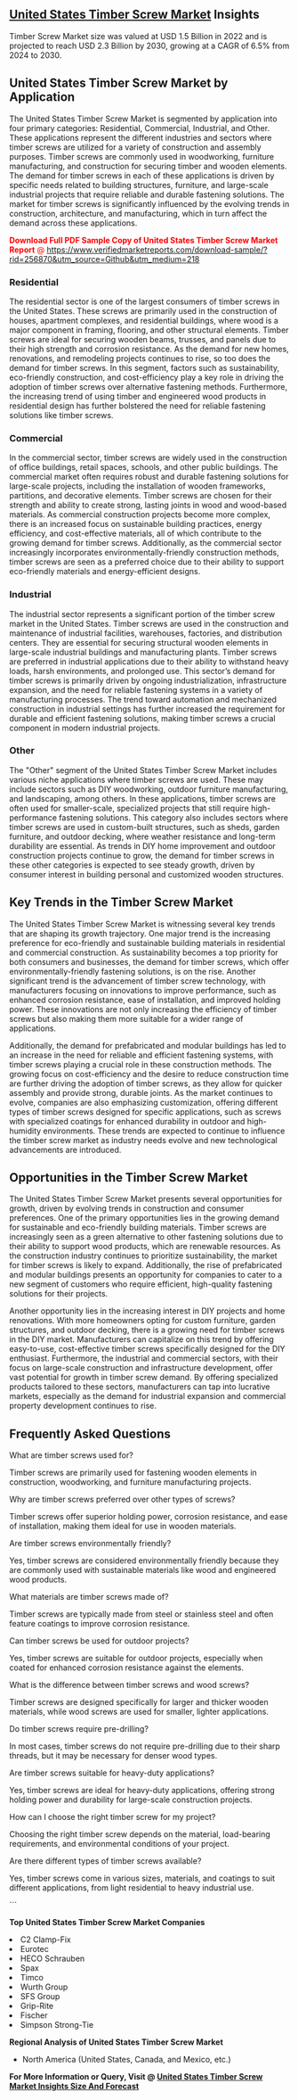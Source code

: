 <h2><a href="https://www.verifiedmarketreports.com/download-sample/?rid=256870&amp;utm_source=Github&amp;utm_medium=218" target="_blank">United States Timber Screw Market</a> Insights</h2><p>Timber Screw Market size was valued at USD 1.5 Billion in 2022 and is projected to reach USD 2.3 Billion by 2030, growing at a CAGR of 6.5% from 2024 to 2030.</p><p> <h2>United States Timber Screw Market by Application</h2> <p>The United States Timber Screw Market is segmented by application into four primary categories: Residential, Commercial, Industrial, and Other. These applications represent the different industries and sectors where timber screws are utilized for a variety of construction and assembly purposes. Timber screws are commonly used in woodworking, furniture manufacturing, and construction for securing timber and wooden elements. The demand for timber screws in each of these applications is driven by specific needs related to building structures, furniture, and large-scale industrial projects that require reliable and durable fastening solutions. The market for timber screws is significantly influenced by the evolving trends in construction, architecture, and manufacturing, which in turn affect the demand across these applications. <p><span class=""><span style="color: #ff0000;"><strong>Download Full PDF Sample Copy of United States Timber Screw Market Report</strong> @ </span><a href="https://www.verifiedmarketreports.com/download-sample/?rid=256870&amp;utm_source=Github&amp;utm_medium=218" target="_blank">https://www.verifiedmarketreports.com/download-sample/?rid=256870&amp;utm_source=Github&amp;utm_medium=218</a></span></p> <h3>Residential</h3> <p>The residential sector is one of the largest consumers of timber screws in the United States. These screws are primarily used in the construction of houses, apartment complexes, and residential buildings, where wood is a major component in framing, flooring, and other structural elements. Timber screws are ideal for securing wooden beams, trusses, and panels due to their high strength and corrosion resistance. As the demand for new homes, renovations, and remodeling projects continues to rise, so too does the demand for timber screws. In this segment, factors such as sustainability, eco-friendly construction, and cost-efficiency play a key role in driving the adoption of timber screws over alternative fastening methods. Furthermore, the increasing trend of using timber and engineered wood products in residential design has further bolstered the need for reliable fastening solutions like timber screws. <h3>Commercial</h3> <p>In the commercial sector, timber screws are widely used in the construction of office buildings, retail spaces, schools, and other public buildings. The commercial market often requires robust and durable fastening solutions for large-scale projects, including the installation of wooden frameworks, partitions, and decorative elements. Timber screws are chosen for their strength and ability to create strong, lasting joints in wood and wood-based materials. As commercial construction projects become more complex, there is an increased focus on sustainable building practices, energy efficiency, and cost-effective materials, all of which contribute to the growing demand for timber screws. Additionally, as the commercial sector increasingly incorporates environmentally-friendly construction methods, timber screws are seen as a preferred choice due to their ability to support eco-friendly materials and energy-efficient designs. <h3>Industrial</h3> <p>The industrial sector represents a significant portion of the timber screw market in the United States. Timber screws are used in the construction and maintenance of industrial facilities, warehouses, factories, and distribution centers. They are essential for securing structural wooden elements in large-scale industrial buildings and manufacturing plants. Timber screws are preferred in industrial applications due to their ability to withstand heavy loads, harsh environments, and prolonged use. This sector’s demand for timber screws is primarily driven by ongoing industrialization, infrastructure expansion, and the need for reliable fastening systems in a variety of manufacturing processes. The trend toward automation and mechanized construction in industrial settings has further increased the requirement for durable and efficient fastening solutions, making timber screws a crucial component in modern industrial projects. <h3>Other</h3> <p>The "Other" segment of the United States Timber Screw Market includes various niche applications where timber screws are used. These may include sectors such as DIY woodworking, outdoor furniture manufacturing, and landscaping, among others. In these applications, timber screws are often used for smaller-scale, specialized projects that still require high-performance fastening solutions. This category also includes sectors where timber screws are used in custom-built structures, such as sheds, garden furniture, and outdoor decking, where weather resistance and long-term durability are essential. As trends in DIY home improvement and outdoor construction projects continue to grow, the demand for timber screws in these other categories is expected to see steady growth, driven by consumer interest in building personal and customized wooden structures. <h2>Key Trends in the Timber Screw Market</h2> <p>The United States Timber Screw Market is witnessing several key trends that are shaping its growth trajectory. One major trend is the increasing preference for eco-friendly and sustainable building materials in residential and commercial construction. As sustainability becomes a top priority for both consumers and businesses, the demand for timber screws, which offer environmentally-friendly fastening solutions, is on the rise. Another significant trend is the advancement of timber screw technology, with manufacturers focusing on innovations to improve performance, such as enhanced corrosion resistance, ease of installation, and improved holding power. These innovations are not only increasing the efficiency of timber screws but also making them more suitable for a wider range of applications. <p>Additionally, the demand for prefabricated and modular buildings has led to an increase in the need for reliable and efficient fastening systems, with timber screws playing a crucial role in these construction methods. The growing focus on cost-efficiency and the desire to reduce construction time are further driving the adoption of timber screws, as they allow for quicker assembly and provide strong, durable joints. As the market continues to evolve, companies are also emphasizing customization, offering different types of timber screws designed for specific applications, such as screws with specialized coatings for enhanced durability in outdoor and high-humidity environments. These trends are expected to continue to influence the timber screw market as industry needs evolve and new technological advancements are introduced. <h2>Opportunities in the Timber Screw Market</h2> <p>The United States Timber Screw Market presents several opportunities for growth, driven by evolving trends in construction and consumer preferences. One of the primary opportunities lies in the growing demand for sustainable and eco-friendly building materials. Timber screws are increasingly seen as a green alternative to other fastening solutions due to their ability to support wood products, which are renewable resources. As the construction industry continues to prioritize sustainability, the market for timber screws is likely to expand. Additionally, the rise of prefabricated and modular buildings presents an opportunity for companies to cater to a new segment of customers who require efficient, high-quality fastening solutions for their projects. <p>Another opportunity lies in the increasing interest in DIY projects and home renovations. With more homeowners opting for custom furniture, garden structures, and outdoor decking, there is a growing need for timber screws in the DIY market. Manufacturers can capitalize on this trend by offering easy-to-use, cost-effective timber screws specifically designed for the DIY enthusiast. Furthermore, the industrial and commercial sectors, with their focus on large-scale construction and infrastructure development, offer vast potential for growth in timber screw demand. By offering specialized products tailored to these sectors, manufacturers can tap into lucrative markets, especially as the demand for industrial expansion and commercial property development continues to rise. <h2>Frequently Asked Questions</h2> <p>What are timber screws used for?</p> <p>Timber screws are primarily used for fastening wooden elements in construction, woodworking, and furniture manufacturing projects.</p> <p>Why are timber screws preferred over other types of screws?</p> <p>Timber screws offer superior holding power, corrosion resistance, and ease of installation, making them ideal for use in wooden materials.</p> <p>Are timber screws environmentally friendly?</p> <p>Yes, timber screws are considered environmentally friendly because they are commonly used with sustainable materials like wood and engineered wood products.</p> <p>What materials are timber screws made of?</p> <p>Timber screws are typically made from steel or stainless steel and often feature coatings to improve corrosion resistance.</p> <p>Can timber screws be used for outdoor projects?</p> <p>Yes, timber screws are suitable for outdoor projects, especially when coated for enhanced corrosion resistance against the elements.</p> <p>What is the difference between timber screws and wood screws?</p> <p>Timber screws are designed specifically for larger and thicker wooden materials, while wood screws are used for smaller, lighter applications.</p> <p>Do timber screws require pre-drilling?</p> <p>In most cases, timber screws do not require pre-drilling due to their sharp threads, but it may be necessary for denser wood types.</p> <p>Are timber screws suitable for heavy-duty applications?</p> <p>Yes, timber screws are ideal for heavy-duty applications, offering strong holding power and durability for large-scale construction projects.</p> <p>How can I choose the right timber screw for my project?</p> <p>Choosing the right timber screw depends on the material, load-bearing requirements, and environmental conditions of your project.</p> <p>Are there different types of timber screws available?</p> <p>Yes, timber screws come in various sizes, materials, and coatings to suit different applications, from light residential to heavy industrial use.</p> ```</p><p><strong>Top United States Timber Screw Market Companies</strong></p><div data-test-id=""><p><li>C2 Clamp-Fix</li><li> Eurotec</li><li> HECO Schrauben</li><li> Spax</li><li> Timco</li><li> Wurth Group</li><li> SFS Group</li><li> Grip-Rite</li><li> Fischer</li><li> Simpson Strong-Tie</li></p><div><strong>Regional Analysis of&nbsp;United States Timber Screw Market</strong></div><ul><li dir="ltr"><p dir="ltr">North America&nbsp;(United States, Canada, and Mexico, etc.)</p></li></ul><p><strong>For More Information or Query, Visit @&nbsp;</strong><strong><a href="https://www.verifiedmarketreports.com/product/timber-screw-market/?utm_source=Github&amp;utm_medium=218" target="_blank">United States Timber Screw Market Insights Size And Forecast</a></strong></p></div>
